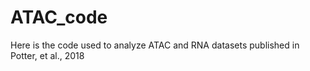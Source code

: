 # ATAC_code
Here is the code used to analyze ATAC and RNA datasets published in Potter, et al., 2018
